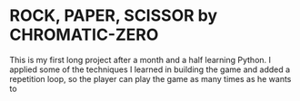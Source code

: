 # ROCK, PAPER, SCISSOR by CHROMATIC-ZERO
This is my first long project after a month and a half learning Python. I applied some of the techniques I learned in building the game and
added a repetition loop, so the player can play the game as many times as he wants to
